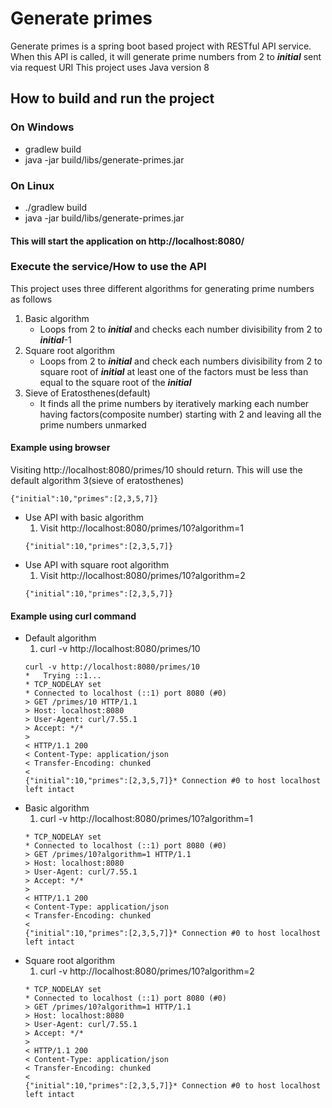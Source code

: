# Generate primes
Generate primes is a spring boot based project with RESTful API service. When this API is called, it will generate prime numbers from 2 to ***initial*** sent via request URI
This project uses Java version 8

## How to build and run the project
### On Windows
* gradlew build
* java -jar build/libs/generate-primes.jar
### On Linux
* ./gradlew build
* java -jar build/libs/generate-primes.jar
#### This will start the application on http://localhost:8080/

### Execute the service/How to use the API
This project uses three different algorithms for generating prime numbers as follows
1. Basic algorithm
    * Loops from 2 to ***initial*** and checks each number divisibility from 2 to ***initial***-1
2. Square root algorithm
    * Loops from 2 to ***initial*** and check each numbers divisibility from 2 to square root of ***initial*** at least one of the factors must be less than equal to the square root of the ***initial***
3. Sieve of Eratosthenes(default)
    * It finds all the prime numbers by iteratively marking each number having factors(composite number) starting with 2 and leaving all the prime numbers unmarked

#### Example using browser
Visiting http://localhost:8080/primes/10 should return. This will use the default algorithm 3(sieve of eratosthenes)
```
{"initial":10,"primes":[2,3,5,7]}
```
* Use API with basic algorithm 
  1. Visit http://localhost:8080/primes/10?algorithm=1
    ```
    {"initial":10,"primes":[2,3,5,7]}
    ```
* Use API with square root algorithm
    1. Visit http://localhost:8080/primes/10?algorithm=2
    ```
    {"initial":10,"primes":[2,3,5,7]}
    ```  


#### Example using curl command
* Default algorithm
    1. curl -v http://localhost:8080/primes/10
    ```
    curl -v http://localhost:8080/primes/10
    *   Trying ::1...
    * TCP_NODELAY set
    * Connected to localhost (::1) port 8080 (#0)
    > GET /primes/10 HTTP/1.1
    > Host: localhost:8080
    > User-Agent: curl/7.55.1
    > Accept: */*
    >
    < HTTP/1.1 200
    < Content-Type: application/json
    < Transfer-Encoding: chunked
    <
    {"initial":10,"primes":[2,3,5,7]}* Connection #0 to host localhost left intact
    ```
* Basic algorithm
    1. curl -v http://localhost:8080/primes/10?algorithm=1
    ```*   Trying ::1...
    * TCP_NODELAY set
    * Connected to localhost (::1) port 8080 (#0)
    > GET /primes/10?algorithm=1 HTTP/1.1
    > Host: localhost:8080
    > User-Agent: curl/7.55.1
    > Accept: */*
    >
    < HTTP/1.1 200
    < Content-Type: application/json
    < Transfer-Encoding: chunked
    <
    {"initial":10,"primes":[2,3,5,7]}* Connection #0 to host localhost left intact
    ```
* Square root algorithm
    1. curl -v http://localhost:8080/primes/10?algorithm=2
    ```*   Trying ::1...
    * TCP_NODELAY set
    * Connected to localhost (::1) port 8080 (#0)
    > GET /primes/10?algorithm=1 HTTP/1.1
    > Host: localhost:8080
    > User-Agent: curl/7.55.1
    > Accept: */*
    >
    < HTTP/1.1 200
    < Content-Type: application/json
    < Transfer-Encoding: chunked
    <
    {"initial":10,"primes":[2,3,5,7]}* Connection #0 to host localhost left intact
    ```  